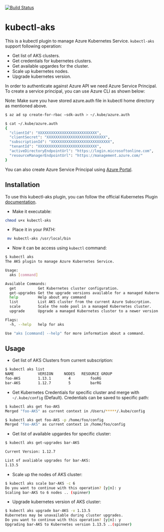 [![Build Status](https://travis-ci.org/C123R/kubectl-aks.svg?branch=master)](https://travis-ci.org/C123R/kubectl-aks)

# kubectl-aks

This is a kubectl plugin to manage Azure Kubernetes Service. `kubectl-aks` support following operation:

- Get list of AKS clusters.
- Get credentials for kubernetes clusters.
- Get available upgardes for the cluster.
- Scale up kubernetes nodes.
- Upgrade kubernetes version.

In order to authenticate against Azure API we need Azure Service Principal. To create a service principal, you can use Azure CLI as shown below:

Note: Make sure you have stored azure.auth file in kubectl home directory as mentioned above.

```bash
$ az ad sp create-for-rbac —sdk-auth > ~/.kube/azure.auth

$ cat ~/.kube/azure.auth
{
  "clientId": "XXXXXXXXXXXXXXXXXXXXXXXXXXX",
  "clientSecret": "XXXXXXXXXXXXXXXXXXXXXXXXXXX",
  "subscriptionId": "XXXXXXXXXXXXXXXXXXXXXXXXXXX",
  "tenantId": "XXXXXXXXXXXXXXXXXXXXXXXXXXX",
  "activeDirectoryEndpointUrl": "https://login.microsoftonline.com",
  "resourceManagerEndpointUrl": "https://management.azure.com/"
}
```

You can also create Azure Service Principal using [Azure Portal](https://docs.microsoft.com/en-us/azure-stack/user/azure-stack-create-service-principals#create-service-principal).

## Installation

To use this kubectl-aks plugin, you can follow the official Kubernetes Plugin [documentation](https://kubernetes.io/docs/tasks/extend-kubectl/kubectl-plugins/#using-a-plugin).

- Make it executable:

```bash
chmod u+x kubectl-aks
```

- Place it in your PATH:

```bash
 mv kubectl-aks /usr/local/bin
```

- Now it can be access using `kubectl` command:

```bash
$ kubectl aks
The AKS plugin to manage Azure Kubernetes Service.

Usage:
  aks [command]

Available Commands:
  get          Get Kubernetes cluster configuration.
  get-upgrades Get the upgrade versions available for a managed Kubernetes cluster.
  help         Help about any command
  list         List AKS cluster from the current Azure Subscrption.
  scale        Scale the node pool in a managed Kubernetes cluster.
  upgrade      Upgrade a managed Kubernetes cluster to a newer version.

Flags:
  -h, --help   help for aks

Use "aks [command] --help" for more information about a command.
```

## Usage

- Get list of AKS Clusters from current subscription:

```bash
$ kubectl aks list
NAME           VERSION     NODES   RESOURCE GROUP
foo-AKS        1.13.1        4         fooRG
bar-AKS        1.12.7        5         barRG
```

- Get Kubernetes Credentials for specific cluster and merge with `~/.kube/config` (Default). Credentials can be saved to specific path:

```bash
$ kubectl aks get foo-AKS
Merged "foo-AKS" as current context in /Users/*****/.kube/config

$ kubectl aks get foo-AKS -p /home/foo/config
Merged "foo-AKS" as current context in /home/foo/config
```

- Get list of available upgardes for specific cluster:

``` bash
$ kubectl aks get-upgrades bar-AKS

Current Version: 1.12.7

List of avaliable upgrades for bar-AKS:
1.13.5
```

- Scale up the nodes of AKS cluster:

``` bash
$ kubectl aks scale bar-AKS -c 6
Do you want to continue with this operation? [y|n]: y
Scaling bar-AKS to 6 nodes .. (spinner)
```

- Upgrade kubernetes version of AKS cluster:

``` bash
$ kubectl aks upgrade bar-AKS -v 1.13.5
Kubernetes may be unavailable during cluster upgrades.
Do you want to continue with this operation? [y|n]: y
Upgrading bar-AKS to Kubernetes version 1.13.5 ..(spinner)
```

